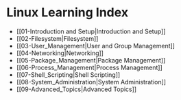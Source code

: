 # Linux Learning Index

- [[01-Introduction and Setup|Introduction and Setup]]
- [[02-Filesystem|Filesystem]]
- [[03-User_Management|User and Group Management]]
- [[04-Networking|Networking]]
- [[05-Package_Management|Package Management]]
- [[06-Process_Management|Process Management]]
- [[07-Shell_Scripting|Shell Scripting]]
- [[08-System_Administration|System Administration]]
- [[09-Advanced_Topics|Advanced Topics]]
